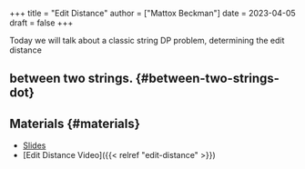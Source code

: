 +++
title = "Edit Distance"
author = ["Mattox Beckman"]
date = 2023-04-05
draft = false
+++

Today we will talk about a classic string DP problem, determining the edit distance


## between two strings. {#between-two-strings-dot}


## Materials {#materials}

-   [Slides](/slides/edit-distance-slides.pdf)
-   [Edit Distance Video]({{< relref "edit-distance" >}})
